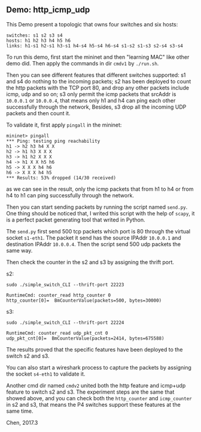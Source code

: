 ## Demo: http_icmp_udp

This Demo present a topologic that owns four switches and six hosts:

```
switches: s1 s2 s3 s4
hosts: h1 h2 h3 h4 h5 h6
links: h1-s1 h2-s1 h3-s1 h4-s4 h5-s4 h6-s4 s1-s2 s1-s3 s2-s4 s3-s4
```

To run this demo, first start the mininet and then "learning MAC" like other demo did. Then apply the commands in dir `cmdv1` by `./run.sh`.

Then you can see different features that different switches supported: s1 and s4 do nothing to the incoming packets; s2 has been deployed to count the http packets with the TCP port 80, and drop any other packets include icmp, udp and so on; s3 only permit the icmp packets that srcAddr is `10.0.0.1` or `10.0.0.4`, that means only h1 and h4 can ping each other successfully through the network, Besides, s3 drop all the incoming UDP packets and then count it.

To validate it, first apply `pingall` in the mininet:

```
mininet> pingall
*** Ping: testing ping reachability
h1 -> h2 h3 h4 X X 
h2 -> h1 h3 X X X 
h3 -> h1 h2 X X X 
h4 -> h1 X X h5 h6 
h5 -> X X X h4 h6 
h6 -> X X X h4 h5 
*** Results: 53% dropped (14/30 received)
```

as we can see in the result, only the icmp packets that from h1 to h4 or from h4 to h1 can ping successfully through the network.

Then you can start sending packets by running the script named `send.py`. One thing should be noticed that, I writed this script with the help of `scapy`, it is a perfect packet generating tool that writed in Python.

The `send.py` first send 500 tcp packets which port is 80 through the virtual socket `s1-eth1`. The packet it send has the source IPAddr `10.0.0.1` and destination IPAddr `10.0.0.4`. Then the script send 500 udp packets the same way.

Then check the counter in the s2 and s3 by assigning the thrift port.

s2:

```
sudo ./simple_switch_CLI --thrift-port 22223

RuntimeCmd: counter_read http_counter 0
http_counter[0]=  BmCounterValue(packets=500, bytes=30000)
```

s3:

```
sudo ./simple_switch_CLI --thrift-port 22224

RuntimeCmd: counter_read udp_pkt_cnt 0
udp_pkt_cnt[0]=  BmCounterValue(packets=2414, bytes=675588)
```

The results proved that the specific features have been deployed to the switch s2 and s3.

You can also start a wireshark process to capture the packets by assigning the socket `s4-eth1` to validate it.

Another cmd dir named `cmdv2` united both the http feature and icmp+udp feature to switch s2 and s3. The experiment steps are the same that showed above, and you can check both the `http_counter` and `icmp_counter` in s2 and s3, that means the P4 switches support these features at the same time.



Chen, 2017.3